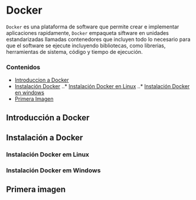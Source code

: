 # Docker

`Docker` es una plataforma de software que permite crear e implementar aplicaciones rapidamente, `Docker` empaqueta siftware en unidades estandarizadas llamadas contenedores que incluyen todo lo necesario para que el software se ejecute incluyendo bibliotecas, como librerias, herramientas de sistema, código y tiempo de ejecución.


 ### Contenidos
- [Introduccion a Docker](https://github.com/KarenHernandez08/Docker#introducci%C3%B3n-a-docker)
- [Instalación Docker]()
 ..* [Instalación Docker en Linux]()
 ..* [Instalación Docker en windows]()
- [Primera Imagen]()

## Introducción a Docker

## Instalación a Docker
### Instalación Docker em Linux

### Instalación Docker em Windows

## Primera imagen
